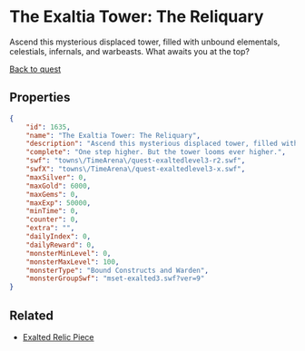 # The Exaltia Tower: The Reliquary

Ascend this mysterious displaced tower, filled with unbound elementals, celestials, infernals, and warbeasts. What awaits you at the top?

[Back to quest](../quests.md)

## Properties

```json
{
    "id": 1635,
    "name": "The Exaltia Tower: The Reliquary",
    "description": "Ascend this mysterious displaced tower, filled with unbound elementals, celestials, infernals, and warbeasts. What awaits you at the top?",
    "complete": "One step higher. But the tower looms ever higher.",
    "swf": "towns\/TimeArena\/quest-exaltedlevel3-r2.swf",
    "swfX": "towns\/TimeArena\/quest-exaltedlevel3-x.swf",
    "maxSilver": 0,
    "maxGold": 6000,
    "maxGems": 0,
    "maxExp": 50000,
    "minTime": 0,
    "counter": 0,
    "extra": "",
    "dailyIndex": 0,
    "dailyReward": 0,
    "monsterMinLevel": 0,
    "monsterMaxLevel": 100,
    "monsterType": "Bound Constructs and Warden",
    "monsterGroupSwf": "mset-exalted3.swf?ver=9"
}
```

## Related

- [Exalted Relic Piece](../items/18941-exalted-relic-piece.md)

